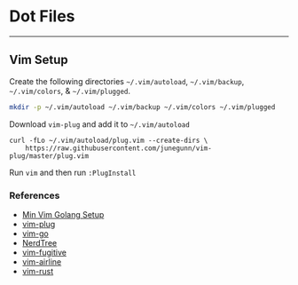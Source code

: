 # Dot Files
-----------

## Vim Setup

Create the following directories `~/.vim/autoload`, `~/.vim/backup`, `~/.vim/colors`, & `~/.vim/plugged`.
```zsh
mkdir -p ~/.vim/autoload ~/.vim/backup ~/.vim/colors ~/.vim/plugged
```

Download `vim-plug` and add it to `~/.vim/autoload` 
```curl
curl -fLo ~/.vim/autoload/plug.vim --create-dirs \
    https://raw.githubusercontent.com/junegunn/vim-plug/master/plug.vim
```

Run `vim` and then run `:PlugInstall`

### References
- [Min Vim Golang Setup](https://tpaschalis.me/vim-go-setup/)
- [vim-plug](https://github.com/junegunn/vim-plug)
- [vim-go](https://github.com/fatih/vim-go)
- [NerdTree](https://github.com/preservim/nerdtree)
- [vim-fugitive](https://github.com/tpope/vim-fugitive)
- [vim-airline](https://github.com/vim-airline/vim-airline)
- [vim-rust](https://github.com/rust-lang/rust.vim)
